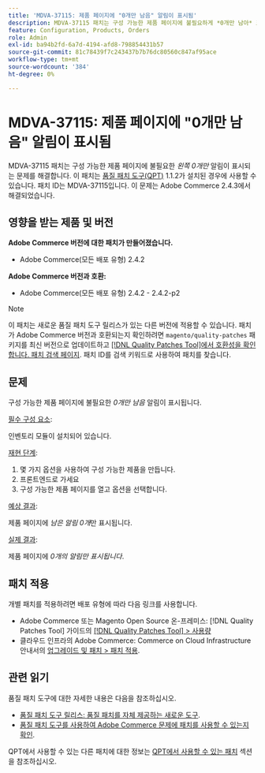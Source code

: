 ```yaml
---
title: 'MDVA-37115: 제품 페이지에 "0개만 남음" 알림이 표시됨'
description: MDVA-37115 패치는 구성 가능한 제품 페이지에 불필요하게 *0개만 남아* 표시되는 문제를 해결합니다. 이 패치는 [Quality Patches Tool (QPT)](https://experienceleague.adobe.com/ko/docs/commerce-knowledge-base/kb/announcements/commerce-announcements/magento-quality-patches-released-new-tool-to-self-serve-quality-patches) 1.1.2가 설치된 경우 사용할 수 있습니다. 패치 ID는 MDVA-37115입니다. 이 문제는 Adobe Commerce 2.4.3에서 해결되었습니다.
feature: Configuration, Products, Orders
role: Admin
exl-id: ba94b2fd-6a7d-4194-afd8-798854431b57
source-git-commit: 81c78439f7c243437b7b76dc80560c847af95ace
workflow-type: tm+mt
source-wordcount: '384'
ht-degree: 0%

---
```


# MDVA-37115: 제품 페이지에 &quot;0개만 남음&quot; 알림이 표시됨

MDVA-37115 패치는 구성 가능한 제품 페이지에 불필요한 *왼쪽 0개만* 알림이 표시되는 문제를 해결합니다. 이 패치는 [품질 패치 도구(QPT)](https://experienceleague.adobe.com/ko/docs/commerce-knowledge-base/kb/announcements/commerce-announcements/magento-quality-patches-released-new-tool-to-self-serve-quality-patches) 1.1.2가 설치된 경우에 사용할 수 있습니다. 패치 ID는 MDVA-37115입니다. 이 문제는 Adobe Commerce 2.4.3에서 해결되었습니다.

## 영향을 받는 제품 및 버전

**Adobe Commerce 버전에 대한 패치가 만들어졌습니다.**

* Adobe Commerce(모든 배포 유형) 2.4.2

**Adobe Commerce 버전과 호환:**

* Adobe Commerce(모든 배포 유형) 2.4.2 - 2.4.2-p2

>[!NOTE]
>
>이 패치는 새로운 품질 패치 도구 릴리스가 있는 다른 버전에 적용할 수 있습니다. 패치가 Adobe Commerce 버전과 호환되는지 확인하려면 `magento/quality-patches` 패키지를 최신 버전으로 업데이트하고 [[!DNL Quality Patches Tool]에서 호환성을 확인합니다. 패치 검색 페이지](https://experienceleague.adobe.com/ko/docs/commerce-knowledge-base/kb/announcements/commerce-announcements/magento-quality-patches-released-new-tool-to-self-serve-quality-patches). 패치 ID를 검색 키워드로 사용하여 패치를 찾습니다.

## 문제

구성 가능한 제품 페이지에 불필요한 *0개만 남음* 알림이 표시됩니다.

<u>필수 구성 요소</u>:

인벤토리 모듈이 설치되어 있습니다.

<u>재현 단계</u>:

1. 몇 가지 옵션을 사용하여 구성 가능한 제품을 만듭니다.
1. 프론트엔드로 가세요
1. 구성 가능한 제품 페이지를 열고 옵션을 선택합니다.

<u>예상 결과</u>:

제품 페이지에 *남은 알림 0개*&#x200B;만 표시됩니다.

<u>실제 결과</u>:

제품 페이지에 *0개의 알림만 표시됩니다*.

## 패치 적용

개별 패치를 적용하려면 배포 유형에 따라 다음 링크를 사용합니다.

* Adobe Commerce 또는 Magento Open Source 온-프레미스: [!DNL Quality Patches Tool] 가이드의 [[!DNL Quality Patches Tool] > 사용량](/help/tools/quality-patches-tool/usage.md)
* 클라우드 인프라의 Adobe Commerce: Commerce on Cloud Infrastructure 안내서의 [업그레이드 및 패치 > 패치 적용](https://experienceleague.adobe.com/docs/commerce-cloud-service/user-guide/develop/upgrade/apply-patches.html?lang=ko).

## 관련 읽기

품질 패치 도구에 대한 자세한 내용은 다음을 참조하십시오.

* [품질 패치 도구 릴리스: 품질 패치를 자체 제공하는 새로운 도구](https://experienceleague.adobe.com/ko/docs/commerce-knowledge-base/kb/announcements/commerce-announcements/magento-quality-patches-released-new-tool-to-self-serve-quality-patches).
* [품질 패치 도구를 사용하여 Adobe Commerce 문제에 패치를 사용할 수 있는지 확인](/help/tools/quality-patches-tool/patches-available-in-qpt/check-patch-for-magento-issue-with-magento-quality-patches.md).

QPT에서 사용할 수 있는 다른 패치에 대한 정보는 [QPT에서 사용할 수 있는 패치](https://support.magento.com/hc/en-us/sections/360010506631-Patches-available-in-MQP-tool-) 섹션을 참조하십시오.
